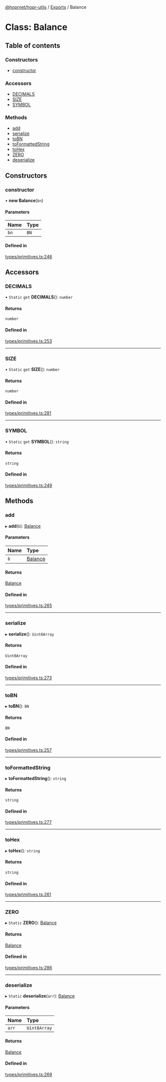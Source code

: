 [@hoprnet/hopr-utils](../README.md) / [Exports](../modules.md) / Balance

# Class: Balance

## Table of contents

### Constructors

- [constructor](balance.md#constructor)

### Accessors

- [DECIMALS](balance.md#decimals)
- [SIZE](balance.md#size)
- [SYMBOL](balance.md#symbol)

### Methods

- [add](balance.md#add)
- [serialize](balance.md#serialize)
- [toBN](balance.md#tobn)
- [toFormattedString](balance.md#toformattedstring)
- [toHex](balance.md#tohex)
- [ZERO](balance.md#zero)
- [deserialize](balance.md#deserialize)

## Constructors

### constructor

• **new Balance**(`bn`)

#### Parameters

| Name | Type |
| :------ | :------ |
| `bn` | `BN` |

#### Defined in

[types/primitives.ts:246](https://github.com/hoprnet/hoprnet/blob/master/packages/utils/src/types/primitives.ts#L246)

## Accessors

### DECIMALS

• `Static` `get` **DECIMALS**(): `number`

#### Returns

`number`

#### Defined in

[types/primitives.ts:253](https://github.com/hoprnet/hoprnet/blob/master/packages/utils/src/types/primitives.ts#L253)

___

### SIZE

• `Static` `get` **SIZE**(): `number`

#### Returns

`number`

#### Defined in

[types/primitives.ts:281](https://github.com/hoprnet/hoprnet/blob/master/packages/utils/src/types/primitives.ts#L281)

___

### SYMBOL

• `Static` `get` **SYMBOL**(): `string`

#### Returns

`string`

#### Defined in

[types/primitives.ts:249](https://github.com/hoprnet/hoprnet/blob/master/packages/utils/src/types/primitives.ts#L249)

## Methods

### add

▸ **add**(`b`): [Balance](balance.md)

#### Parameters

| Name | Type |
| :------ | :------ |
| `b` | [Balance](balance.md) |

#### Returns

[Balance](balance.md)

#### Defined in

[types/primitives.ts:265](https://github.com/hoprnet/hoprnet/blob/master/packages/utils/src/types/primitives.ts#L265)

___

### serialize

▸ **serialize**(): `Uint8Array`

#### Returns

`Uint8Array`

#### Defined in

[types/primitives.ts:273](https://github.com/hoprnet/hoprnet/blob/master/packages/utils/src/types/primitives.ts#L273)

___

### toBN

▸ **toBN**(): `BN`

#### Returns

`BN`

#### Defined in

[types/primitives.ts:257](https://github.com/hoprnet/hoprnet/blob/master/packages/utils/src/types/primitives.ts#L257)

___

### toFormattedString

▸ **toFormattedString**(): `string`

#### Returns

`string`

#### Defined in

[types/primitives.ts:277](https://github.com/hoprnet/hoprnet/blob/master/packages/utils/src/types/primitives.ts#L277)

___

### toHex

▸ **toHex**(): `string`

#### Returns

`string`

#### Defined in

[types/primitives.ts:261](https://github.com/hoprnet/hoprnet/blob/master/packages/utils/src/types/primitives.ts#L261)

___

### ZERO

▸ `Static` **ZERO**(): [Balance](balance.md)

#### Returns

[Balance](balance.md)

#### Defined in

[types/primitives.ts:286](https://github.com/hoprnet/hoprnet/blob/master/packages/utils/src/types/primitives.ts#L286)

___

### deserialize

▸ `Static` **deserialize**(`arr`): [Balance](balance.md)

#### Parameters

| Name | Type |
| :------ | :------ |
| `arr` | `Uint8Array` |

#### Returns

[Balance](balance.md)

#### Defined in

[types/primitives.ts:269](https://github.com/hoprnet/hoprnet/blob/master/packages/utils/src/types/primitives.ts#L269)
